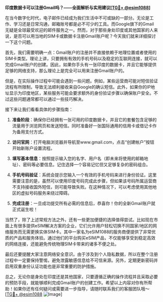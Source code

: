 **印度数据卡可以注册Gmail吗？——全面解析与实用建议[[TG💪+ @esim1088](https://t.me/s/esim1088)]**

在当今数字化时代，电子邮件已经成为我们生活中不可或缺的一部分。无论是工作、学习还是日常沟通，邮箱账号都是必不可少的工具。而Google旗下的Gmail无疑是全球最受欢迎的邮件服务之一。然而，对于那些身处印度或其他国家的人来说，是否可以用当地的SIM卡或数据卡注册Gmail账户呢？今天我们就来详细探讨一下这个问题。

首先，我们需要明确一点：Gmail账户的注册并不直接依赖于地理位置或者使用的SIM卡类型。理论上讲，只要拥有有效的手机号码以及稳定的互联网连接，就可以完成Gmail账户的创建。因此，如果你手头有一张印度的数据卡，并且它能够提供足够的网络支持，那么理论上是完全可以用来注册Gmail账户的。

但是，在实际操作过程中可能会遇到一些问题。例如，某些运营商可能对短信验证流程有所限制，导致无法顺利接收来自Google的确认短信。此外，如果你的IP地址显示为印度地区，某些服务可能会要求额外的身份验证步骤以确保账户安全。不过这些问题通常都可以通过一些技巧解决。

接下来让我们看看具体的步骤指南：

1. **准备阶段**：确保你已经拥有一张可用的印度数据卡，并且它的套餐包含足够的流量用于浏览网页和发送短信。同时准备好一张国际通用的信用卡或借记卡作为备用支付方式。
   
2. **访问官网**：打开电脑浏览器并导航至www.gmail.com，点击“创建帐户”按钮开始新账户设置流程。

3. **填写基本信息**：按照提示输入您的名字、用户名（即未来将使用的邮箱地址）、密码等必要信息。记住选择一个容易记忆但又足够复杂的密码组合。

4. **手机号码验证**：系统会提示您输入一个有效的手机号码来进行身份验证。这里需要注意的是，虽然可以使用印度号码完成此步骤，但如果该号码所属运营商不支持接收国外短信，则可能导致失败。在这种情况下，可以考虑使用其他地区的虚拟号码服务来绕过障碍。

5. **完成注册**：一旦成功提交所有必需的信息后，恭喜你！你的全新Gmail账户就正式诞生啦！

当然了，除了上述常规方法之外，还有一些更加便捷的选择值得尝试。比如现在市面上有很多提供eSIM解决方案的企业，它们允许用户轻松切换不同国家/地区的网络服务而无需更换实体SIM卡。其中一家名为eSIM1088的服务商便提供了非常优质的产品和服务体验。通过他们的平台购买eSIM产品，不仅能够享受到稳定高效的网络连接，还能避免传统物理SIM卡带来的诸多不便之处。

最后还要提醒大家注意网络安全意识。由于涉及到个人隐私数据，所以在整个注册过程中一定要保持警惕，避免泄露敏感信息给不可信来源。另外，定期更新密码并启用双重身份认证功能也是非常重要的防护措施。

总之，无论你是身处在印度还是其他国家，只要遵循正确的操作流程并且采取必要的预防手段，就能够顺利完成Gmail账户的创建工作。希望以上内容对你有所帮助！如果你还有任何疑问或需要进一步指导，请随时联系我们的客服团队哦～ [[TG💪+ @esim1088](https://t.me/s/esim1088) ![Image](https://i.postimg.cc/4NQfJmqS/Snipaste-2025-05-13-00-14-12.png)]